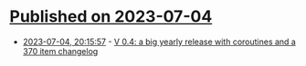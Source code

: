 # [Published on 2023-07-04](index.md)

* [2023-07-04, 20:15:57](https://lobste.rs/s/wxecnm/v_0_4_big_yearly_release_with_coroutines) - [V 0.4: a big yearly release with coroutines and a 370 item changelog](https://github.com/vlang/v/discussions/18730)
